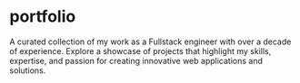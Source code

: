 # portfolio
A curated collection of my work as a Fullstack engineer with over a decade of experience. Explore a showcase of projects that highlight my skills, expertise, and passion for creating innovative web applications and solutions.
